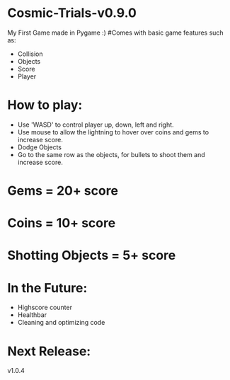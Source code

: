 # Cosmic-Trials-v0.9.0
My First Game made in Pygame :)
#Comes with basic game features such as:
 - Collision
 - Objects
 - Score
 - Player
# How to play:
 - Use 'WASD' to control player up, down, left and right.
 - Use mouse to allow the lightning to hover over coins and gems to increase score. 
 - Dodge Objects
 - Go to the same row as the objects, for bullets to shoot them and increase score.
 # Gems = 20+ score
 # Coins = 10+ score
 # Shotting Objects = 5+ score 
# In the Future:
 - Highscore counter
 - Healthbar
 - Cleaning and optimizing code
# Next Release:
v1.0.4
